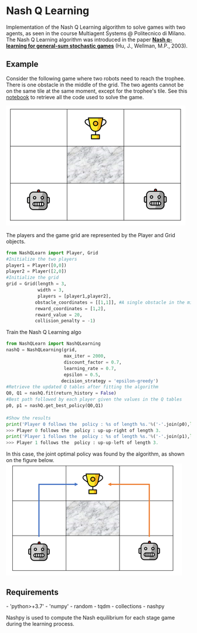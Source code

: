 # Nash Q Learning 

Implementation of the Nash Q Learning  algorithm to solve games with two agents, as seen in the course Multiagent Systems @ Politecnico di Milano. 
The Nash Q Learning algorithm was introduced in the paper [**Nash q-learning for general-sum stochastic games**](https://dl.acm.org/doi/10.5555/945365.964288) (Hu, J., Wellman, M.P., 2003).



## Example

Consider the following game where two robots need to reach the trophee. There is one obstacle in the middle of the grid. The two agents cannot be on the same tile at the same moment, except for the trophee's tile. See this [notebook](https://github.com/jtonglet/Nash_Q_Learning/blob/main/3-dim-example.ipynb) to retrieve all the code used to solve the game.


![](img/img1.PNG)


The players and the game grid are represented by the Player and Grid objects. 

```python
from NashQLearn import Player, Grid
#Initialize the two players
player1 = Player([0,0])
player2 = Player([2,0])
#Initialize the grid
grid = Grid(length = 3,
            width = 3,
            players = [player1,player2],
           obstacle_coordinates = [[1,1]], #A single obstacle in the middle of the grid
           reward_coordinates = [1,2],
           reward_value = 20,
           collision_penalty = -1)
```

Train the Nash Q Learning algo 

```python
from NashQLearn import NashQLearning
nashQ = NashQLearning(grid, 
                      max_iter = 2000,
                      discount_factor = 0.7,
                      learning_rate = 0.7,
                      epsilon = 0.5,
                     decision_strategy = 'epsilon-greedy')
#Retrieve the updated Q tables after fitting the algorithm
Q0, Q1 = nashQ.fit(return_history = False)
#Best path followed by each player given the values in the Q tables
p0, p1 = nashQ.get_best_policy(Q0,Q1)

#Show the results
print('Player 0 follows the  policy : %s of length %s.'%('-'.join(p0),len(p0)))
>>> Player 0 follows the  policy : up-up-right of length 3.
print('Player 1 follows the  policy : %s of length %s.'%('-'.join(p1),len(p1)))
>>> Player 1 follows the  policy : up-up-left of length 3.
```
In this case, the joint optimal policy was found by the algorithm, as shown on the figure below.
![](img/img2.PNG)


## Requirements

<p align="justify">
- 'python>+3.7'
- 'numpy'
- random
- tqdm
- collections
- nashpy
  </p>
  
Nashpy is used to compute the Nash equilibrium for each stage game during the learning process.


